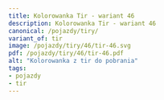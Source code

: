 ```yaml
---
title: Kolorowanka Tir - wariant 46
description: Kolorowanka Tir - wariant 46
canonical: /pojazdy/tiry/
variant_of: tir
image: /pojazdy/tiry/46/tir-46.svg
pdf: /pojazdy/tiry/46/tir-46.pdf
alt: "Kolorowanka z tir do pobrania"
tags:
- pojazdy
- tir
---
```

